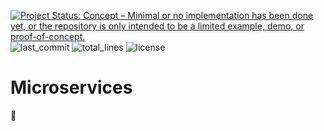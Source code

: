 [![Project Status: Concept – Minimal or no implementation has been done yet, or the repository is only intended to be a limited example, demo, or proof-of-concept.](https://www.repostatus.org/badges/latest/concept.svg)](https://www.repostatus.org/#concept) ![last_commit](https://img.shields.io/github/last-commit/anthueeccel/microservices) ![total_lines](https://img.shields.io/tokei/lines/github/anthueeccel/microservices) ![license](https://img.shields.io/github/license/anthueeccel/microservices)
# Microservices

:construction: 

<!---
 https://www.repostatus.org/#active
https://gist.github.com/rxaviers/7360908
--->
